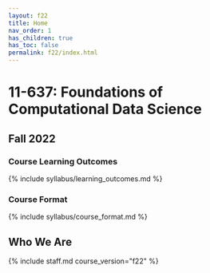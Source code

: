 ```yaml
---
layout: f22
title: Home
nav_order: 1
has_children: true
has_toc: false
permalink: f22/index.html
---
```


# 11-637: Foundations of Computational Data Science

## Fall 2022

### Course Learning Outcomes

{% include syllabus/learning_outcomes.md %}

### Course Format

{% include syllabus/course_format.md %}

## Who We Are

{% include staff.md course_version="f22" %}